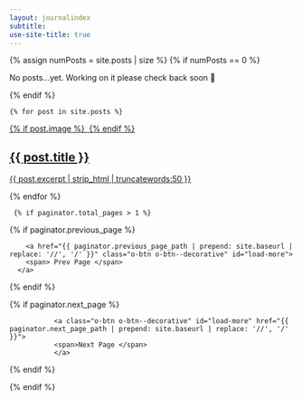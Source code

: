 ```yaml
---
layout: journalindex
subtitle: 
use-site-title: true
---
```


<div class="c-post-list">


  <div class="c-post-list__posts c-post-list__posts--beta" style="border-top: none;">
{% assign numPosts = site.posts | size %}
{% if numPosts == 0 %}
    <p>No posts...yet. Working on it please check back soon 🙂 </p>
{% endif %}


    {% for post in site.posts %}

  <a class="c-post-list__post" href="{{ post.url | prepend: site.baseurl }}" title="">
       {% if post.image %}
        <img
          src="{{ post.image }}"
          alt=""
          data-aos="grayscale">
        {% endif %}
        <h2 class="">{{ post.title }}</h2>
             <span><p>{{ post.excerpt | strip_html | truncatewords:50 }}  </p></span>
</a>



  {% endfor %}



     {% if paginator.total_pages > 1 %}
<div class="dev-readmore">
    {% if paginator.previous_page %}

        <a href="{{ paginator.previous_page_path | prepend: site.baseurl | replace: '//', '/' }}" class="o-btn o-btn--decorative" id="load-more">
        <span> Prev Page </span>
      </a>
  {% endif %}

  {% if paginator.next_page %}

               <a class="o-btn o-btn--decorative" id="load-more" href="{{ paginator.next_page_path | prepend: site.baseurl | replace: '//', '/' }}">
               <span>Next Page </span>
               </a>
  {% endif %}
</div>
{% endif %}

  </div>


</div>
